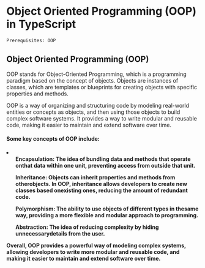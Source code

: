 # Object Oriented Programming (OOP) in TypeScript

``
    Prerequisites: OOP
``

## Object Oriented Programming (OOP)
<p>OOP stands for Object-Oriented Programming, which is a programming paradigm based on the concept of objects. Objects are instances of classes, which are templates or blueprints for creating objects with specific properties and methods.</p>
<p>OOP is a way of organizing and structuring code by modeling real-world entities or concepts as objects, and then using those objects to build complex software systems. It provides a way to write modular and reusable code, making it easier to maintain and extend software over time.</p>

#### Some key concepts of OOP include:

<li>
<ol><b>Encapsulation: <b>The idea of bundling data and methods that operate onthat data within one unit, preventing access from outside that unit.</ol>
<ol><b>Inheritance: <b>Objects can inherit properties and methods from otherobjects. In OOP, inheritance allows developers to create new classes based onexisting ones, reducing the amount of redundant code.</ol>
<ol><b>Polymorphism: <b>The ability to use objects of different types in thesame way, providing a more flexible and modular approach to programming.</ol>
<ol><b>Abstraction: <b>The idea of reducing complexity by hiding unnecessarydetails from the user.</ol>
</li>
<p>Overall, OOP provides a powerful way of modeling complex systems, allowing developers to write more modular and reusable code, and making it easier to maintain and extend software over time. </p>

